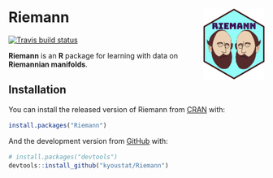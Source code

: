 
<!-- README.md is generated from README.Rmd. Please edit that file -->

# Riemann <a href='https://kyoustat.com/Riemann/'><img src='man/figures/logo.png' align="right" height="139" /></a>

<!-- badges: start -->

[![Travis build
status](https://travis-ci.com/kyoustat/Riemann.svg?branch=master)](https://travis-ci.com/kyoustat/Riemann)
<!-- badges: end -->

**Riemann** is an **R** package for learning with data on **Riemannian
manifolds**.

## Installation

You can install the released version of Riemann from
[CRAN](https://CRAN.R-project.org) with:

``` r
install.packages("Riemann")
```

And the development version from [GitHub](https://github.com/) with:

``` r
# install.packages("devtools")
devtools::install_github("kyoustat/Riemann")
```
